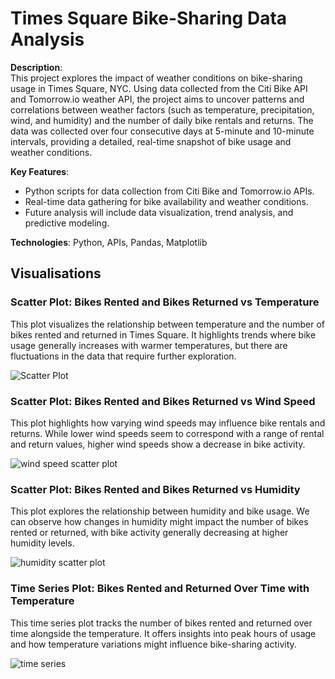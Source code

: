 # Times Square Bike-Sharing Data Analysis

**Description**:  
This project explores the impact of weather conditions on bike-sharing usage in Times Square, NYC. Using data collected from the Citi Bike API and Tomorrow.io weather API, the project aims to uncover patterns and correlations between weather factors (such as temperature, precipitation, wind, and humidity) and the number of daily bike rentals and returns. The data was collected over four consecutive days at 5-minute and 10-minute intervals, providing a detailed, real-time snapshot of bike usage and weather conditions.

**Key Features**:
- Python scripts for data collection from Citi Bike and Tomorrow.io APIs.
- Real-time data gathering for bike availability and weather conditions.
- Future analysis will include data visualization, trend analysis, and predictive modeling.

**Technologies**: Python, APIs, Pandas, Matplotlib

## Visualisations

### Scatter Plot: Bikes Rented and Bikes Returned vs Temperature

This plot visualizes the relationship between temperature and the number of bikes rented and returned in Times Square. It highlights trends where bike usage generally increases with warmer temperatures, but there are fluctuations in the data that require further exploration.

![Scatter Plot](https://github.com/user-attachments/assets/60ef6330-7406-4ac6-a7f6-13feb22aec7f)

### Scatter Plot: Bikes Rented and Bikes Returned vs Wind Speed

This plot highlights how varying wind speeds may influence bike rentals and returns. While lower wind speeds seem to correspond with a range of rental and return values, higher wind speeds show a decrease in bike activity.

![wind speed scatter plot](https://github.com/user-attachments/assets/9c8b698b-8a51-49ab-b72f-ad754c93e27b)

### Scatter Plot: Bikes Rented and Bikes Returned vs Humidity

This plot explores the relationship between humidity and bike usage. We can observe how changes in humidity might impact the number of bikes rented or returned, with bike activity generally decreasing at higher humidity levels.

![humidity scatter plot](https://github.com/user-attachments/assets/3a9b5c0e-4f8d-48a4-9d16-967ebc782a93)

### Time Series Plot: Bikes Rented and Returned Over Time with Temperature

This time series plot tracks the number of bikes rented and returned over time alongside the temperature. It offers insights into peak hours of usage and how temperature variations might influence bike-sharing activity.

![time series](https://github.com/user-attachments/assets/4cc5b430-5a43-4d76-bccd-68e71f36bd3a)


